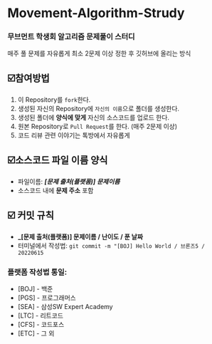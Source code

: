 # Movement-Algorithm-Strudy
###  무브먼트 학생회 알고리즘 문제풀이 스터디

매주 풀 문제를 자유롭게 최소 2문제 이상 정한 후 깃허브에 올리는 방식

## ☑️참여방법

1. 이 Repository를 `fork`한다.
2. 생성된 자신의 Repository에 `자신의 이름`으로 폴더를 생성한다.
3. 생성된 폴더에 **양식에 맞게** 자신의 소스코드를 업로드 한다.
4. 원본 Repository로 `Pull Request`를 한다. (매주 2문제 이상)
5. 코드 리뷰 관련 이야기는 톡방에서 자유롭게


## ☑️소스코드 파일 이름 양식
- 파일이름: **_[문제 출처(플랫폼)] 문제이름_**
- 소스코드 내에 **문제 주소** 포함

## ☑️ 커밋 규칙
- **_[문제 출처(플랫폼)] 문제이름 / 난이도 / 푼 날짜**
- 터미널에서 작성법:
  `git commit -m "[BOJ] Hello World / 브론즈5 / 20220615`
### 플랫폼 작성법 통일:
  - [BOJ] - 백준
  - [PGS] - 프로그래머스
  - [SEA] - 삼성SW Expert Academy
  - [LTC] - 리트코드
  - [CFS] - 코드포스
  - [ETC] - 그 외
